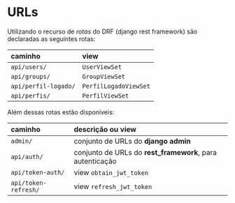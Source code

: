 # URLs

Utilizando o recurso de *rotas* do DRF (django rest framework) são declaradas as seguintes rotas:

| caminho              | view                  |
| :------------------- | :-------------------- |
| `api/users/`         | `UserViewSet`         |
| `api/groups/`        | `GroupViewSet`        |
| `api/perfil-logado/` | `PerfilLogadoViewSet` |
| `api/perfis/`        | `PerfilViewSet`       |

Além dessas rotas estão disponíveis:

| caminho            | descrição ou view                                         |
| :----------------- | :-------------------------------------------------------- |
| `admin/`           | conjunto de URLs do **django admin**                      |
| `api/auth/`        | conjunto de URLs do **rest_framework**, para autenticação |
| `api/token-auth/`    | view `obtain_jwt_token`                                   |
| `api/token-refresh/` | view `refresh_jwt_token`                                  |
